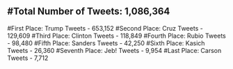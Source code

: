 #Total Number of Tweets: 1,086,364 
---
#First Place: Trump Tweets - 653,152
#Second Place: Cruz Tweets - 129,609
#Third Place: Clinton Tweets - 118,849
#Fourth Place: Rubio Tweets - 98,480
#Fifth Place: Sanders Tweets - 42,250
#Sixth Place: Kasich Tweets - 26,360
#Seventh Place: Jeb! Tweets - 9,954
#Last Place: Carson Tweets - 7,712
